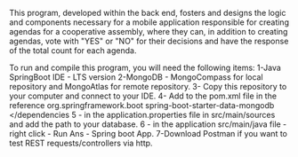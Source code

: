 This program, developed within the back end, fosters and designs the logic and components necessary for a mobile application responsible for creating agendas for a cooperative assembly, where they can, in addition to creating agendas, vote with "YES" or "NO" for their decisions and have the response of the total count for each agenda.

To run and compile this program, you will need the following items: 
1-Java SpringBoot IDE - LTS version
2-MongoDB - MongoCompass for local repository and MongoAtlas for remote repository.
3- Copy this repository to your computer and connect to your IDE.
4- Add to the pom.xml file in the <dependencies> reference <dependency>
<groupId>org.springframework.boot</groupId>
<artifactId>spring-boot-starter-data-mongodb</artifactId>
</dependency>
</dependencies
5 - in the application.properties file in src/main/sources and add the path to your database.
6 - in the application src/main/java file - right click - Run Ans - Spring boot App.
7-Download Postman if you want to test REST requests/controllers via http.

